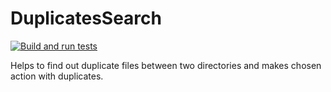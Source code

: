 # DuplicatesSearch

[![Build and run tests](https://github.com/cat-begemot/DuplicatesSearch/actions/workflows/dotnet.yml/badge.svg)](https://github.com/cat-begemot/DuplicatesSearch/actions/workflows/dotnet.yml)

Helps to find out duplicate files between two directories and makes chosen action with duplicates.
